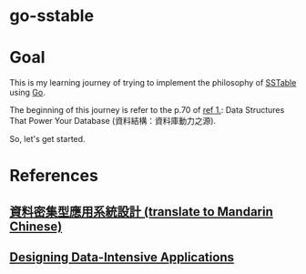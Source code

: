 # go-sstable

# Goal

This is my learning journey of trying to implement the philosophy of [SSTable](https://www.igvita.com/2012/02/06/sstable-and-log-structured-storage-leveldb/) using [Go](https://go.dev/).

The beginning of this journey is refer to the p.70 of [ref 1.](#資料密集型應用系統設計-translate-to-mandarin-chinese): Data Structures That Power Your Database (資料結構：資料庫動力之源).

So, let's get started.


# References
## [資料密集型應用系統設計 (translate to Mandarin Chinese)](https://www.tenlong.com.tw/products/9789865028350)
## [Designing Data-Intensive Applications](https://www.oreilly.com/library/view/designing-data-intensive-applications/9781491903063/)


